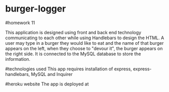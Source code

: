 # burger-logger
#homework 11

This application is designed using front and back end technology communicating to each other while using Handlebars to design the HTML. A user may type in a burger they would like to eat and the name of that burger appears on the left, when they choose to "devour it", the burger appears on the right side. It is connected to the MySQL database to store the information.

#technologies used
This app requires installation of express, express-handlebars, MySQL and Inquirer

#heroku website
The app is deployed at 